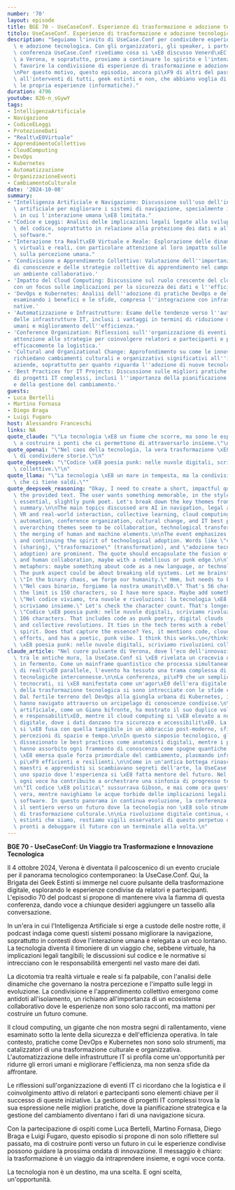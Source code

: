 ```yaml
---
number: '70'
layout: episode
title: BGE 70 - UseCaseConf. Esperienze di trasformazione e adozione tecnologica
titolo: UseCaseConf. Esperienze di trasformazione e adozione tecnologica
description: "Seguiamo l'invito di UseCase.Conf per condividere esperienze di trasformazione\
  \ e adozione tecnologica. Con gli organizzatori, gli speaker, i partecipanti della\
  \ conferenza UseCase.Conf rivediamo cosa si \xE8 discusso Venerd\xEC 4 Ottobre 2024\
  \ a Verona, e sopratutto, proviamo a continuare lo spirito e l'intenzione dell'evento:\
  \ favorire la condivisione di esperienze di trasformazione e adozione tecnologica.\r\
  \nPer questo motivo, questo episodio, ancora pi\xF9 di altri del passato, \xE8 aperto\
  \ all'interventi di tutti, geek estinti e non, che abbiano voglia di condividere\
  \ le propria esperienze (informatiche)."
duration: 4796
youtube: 826-n_sGywY
tags:
- IntelligenzaArtificiale
- Navigazione
- CodiceELeggi
- ProtezioneDati
- "Realt\xE0Virtuale"
- ApprendimentoCollettivo
- CloudComputing
- DevOps
- Kubernetes
- Automatizzazione
- OrganizzazioneEventi
- CambiamentoCulturale
date: '2024-10-08'
summary:
- "Intelligenza Artificiale e Navigazione: Discussione sull'uso dell'intelligenza\
  \ artificiale per migliorare i sistemi di navigazione, specialmente in contesti\
  \ in cui l'interazione umana \xE8 limitata."
- "Codice e Leggi: Analisi delle implicazioni legali legate allo sviluppo e all'uso\
  \ del codice, soprattutto in relazione alla protezione dei dati e alla responsabilit\xE0\
  \ software."
- "Interazione tra Realt\xE0 Virtuale e Reale: Esplorazione delle dinamiche tra ambienti\
  \ virtuali e reali, con particolare attenzione al loro impatto sulle normative e\
  \ sulla percezione umana."
- 'Condivisione e Apprendimento Collettivo: Valutazione dell''importanza della condivisione
  di conoscenze e delle strategie collettive di apprendimento nel campo IT, promuovendo
  un ambiente collaborativo.'
- 'Impatto del Cloud Computing: Discussione sul ruolo crescente del cloud computing,
  con un focus sulle implicazioni per la sicurezza dei dati e l''efficienza operativa.'
- 'DevOps e Kubernetes: Analisi dell''adozione di pratiche DevOps e dell''uso di Kubernetes,
  esaminando i benefici e le sfide, compresa l''integrazione con infrastrutture cloud
  native.'
- 'Automatizzazione e Infrastrutture: Esame delle tendenze verso l''automatizzazione
  delle infrastrutture IT, inclusi i vantaggi in termini di riduzione degli errori
  umani e miglioramento dell''efficienza.'
- 'Conference Organization: Riflessioni sull''organizzazione di eventi IT, con particolare
  attenzione alle strategie per coinvolgere relatori e partecipanti e per gestire
  efficacemente la logistica.'
- 'Cultural and Organizational Change: Approfondimento su come le innovazioni tecnologiche
  richiedano cambiamenti culturali e organizzativi significativi all''interno delle
  aziende, soprattutto per quanto riguarda l''adozione di nuove tecnologie come Kubernetes.'
- 'Best Practices for IT Projects: Discussione sulle migliori pratiche per la gestione
  di progetti IT complessi, inclusi l''importanza della pianificazione strategica
  e della gestione del cambiamento.'
guests:
- Luca Bertelli
- Martino Fornasa
- Diego Braga
- Luigi Fugaro
host: Alessandro Franceschi
links: NA
quote_claude: "\"La tecnologia \xE8 un fiume che scorre, ma sono le esperienze condivise\
  \ a costruire i ponti che ci permettono di attraversarlo insieme.\"\n"
quote_openai: "\"Nel caos della tecnologia, la vera trasformazione \xE8 nell'arte\
  \ di condividere storie.\"\n"
quote_deepseek: "\"Codice \xE8 poesia punk: nelle nuvole digitali, scriviamo rivoluzioni\
  \ collettive.\"\n"
quote_llama: "\"La tecnologia \xE8 un mare in tempesta, ma la condivisione \xE8 l'ancora\
  \ che ci tiene saldi.\""
quote_deepseek_reasoning: "Okay, I need to create a short, impactful quote based on\
  \ the provided text. The user wants something memorable, in the style of a modern,\
  \ essential, slightly punk poet. Let's break down the key themes from the event\
  \ summary.\n\nThe main topics discussed are AI in navigation, legal aspects of code,\
  \ VR and real-world interaction, collective learning, cloud computing, DevOps/Kubernetes,\
  \ automation, conference organization, cultural change, and IT best practices. The\
  \ overarching themes seem to be collaboration, technological transformation, and\
  \ the merging of human and machine elements.\n\nThe event emphasizes sharing experiences\
  \ and continuing the spirit of technological adoption. Words like \"condivisione\"\
  \ (sharing), \"trasformazione\" (transformation), and \"adozione tecnologica\" (technological\
  \ adoption) are prominent. The quote should encapsulate the fusion of technology\
  \ and human collaboration, maybe with a rebellious or punk edge.\n\nThinking of\
  \ metaphors: maybe something about code as a new language, or technology as a bridge.\
  \ The punk aspect could be about breaking old systems. Let me brainstorm phrases.\
  \ \"In the binary chaos, we forge our humanity.\" Hmm, but needs to be in Italian.\
  \ \"Nel caos binario, forgiamo la nostra umanit\xE0.\" That's 56 characters. Wait,\
  \ the limit is 150 characters, so I have more space. Maybe add something about collaboration.\
  \ \"Nel codice viviamo, tra nuvole e rivoluzioni: la tecnologia \xE8 poesia che\
  \ scriviamo insieme.\" Let's check the character count. That's longer. Maybe shorten:\
  \ \"Codice \xE8 poesia punk: nelle nuvole digitali, scriviamo rivoluzioni collettive.\"\
  \ 106 characters. That includes code as punk poetry, digital clouds (cloud computing),\
  \ and collective revolutions. It ties in the tech terms with a rebellious, collaborative\
  \ spirit. Does that capture the essence? Yes, it mentions code, cloud, collective\
  \ efforts, and has a poetic, punk vibe. I think this works.\n</think>\n\"Codice\
  \ \xE8 poesia punk: nelle nuvole digitali, scriviamo rivoluzioni collettive.\"\n"
claude_article: "Nel cuore pulsante di Verona, dove l'eco dell'innovazione risuona\
  \ tra le antiche mura, la UseCase.Conf si \xE8 rivelata un crocevia di menti digitali\
  \ in fermento. Come un mainframe quantistico che processa simultaneamente miriadi\
  \ di realt\xE0 parallele, l'evento ha tessuto una trama complessa di esperienze\
  \ tecnologiche interconnesse.\n\nLa conferenza, pi\xF9 che un semplice raduno di\
  \ tecnocrati, si \xE8 manifestata come un'agor\xE0 dell'era digitale dove le narrative\
  \ della trasformazione tecnologica si sono intrecciate con le sfide concrete dell'implementazione.\
  \ Dal fertile terreno del DevOps alla giungla urbana di Kubernetes, i partecipanti\
  \ hanno navigato attraverso un arcipelago di conoscenze condivise.\n\nL'intelligenza\
  \ artificiale, come un Giano bifronte, ha mostrato il suo duplice volto di opportunit\xE0\
  \ e responsabilit\xE0, mentre il cloud computing si \xE8 elevato a nuovo Olimpo\
  \ digitale, dove i dati danzano tra sicurezza e accessibilit\xE0. La realt\xE0 virtuale\
  \ si \xE8 fusa con quella tangibile in un abbraccio post-moderno, sfidando le nostre\
  \ percezioni di spazio e tempo.\n\nIn questo simposio tecnologico, gli speaker hanno\
  \ dissezionato le best practices come anatomisti digitali, mentre i partecipanti\
  \ hanno assorbito ogni frammento di conoscenza come spugne quantiche. L'automatizzazione\
  \ \xE8 emersa quale forza primordiale del cambiamento, plasmando infrastrutture\
  \ pi\xF9 efficienti e resilienti.\n\nCome in un'antica bottega rinascimentale dove\
  \ maestri e apprendisti si scambiavano segreti dell'arte, la UseCase.Conf ha creato\
  \ uno spazio dove l'esperienza si \xE8 fatta mentore del futuro. Nel vortice dell'innovazione,\
  \ ogni voce ha contribuito a orchestrare una sinfonia di progresso tecnologico.\n\
  \n\"Il codice \xE8 politica\" sussurrava Gibson, e mai come ora questa massima risuona\
  \ vera, mentre navighiamo le acque torbide delle implicazioni legali e etiche del\
  \ software. In questo panorama in continua evoluzione, la conferenza ha illuminato\
  \ il sentiero verso un futuro dove la tecnologia non \xE8 solo strumento, ma catalizzatore\
  \ di trasformazione culturale.\n\nLa rivoluzione digitale continua, e come i geek\
  \ estinti che siamo, restiamo vigili osservatori di questo perpetuo divenire tecnologico,\
  \ pronti a debuggare il futuro con un terminale alla volta.\n"
---
```

**BGE 70 - UseCaseConf: Un Viaggio tra Trasformazione e Innovazione Tecnologica**

Il 4 ottobre 2024, Verona è diventata il palcoscenico di un evento cruciale per il panorama tecnologico contemporaneo: la UseCase.Conf. Qui, la Brigata dei Geek Estinti si immerge nel cuore pulsante della trasformazione digitale, esplorando le esperienze condivise da relatori e partecipanti. L'episodio 70 del podcast si propone di mantenere viva la fiamma di questa conferenza, dando voce a chiunque desideri aggiungere un tassello alla conversazione. 

In un'era in cui l'Intelligenza Artificiale si erge a custode delle nostre rotte, il podcast indaga come questi sistemi possano migliorare la navigazione, soprattutto in contesti dove l'interazione umana è relegata a un eco lontano. La tecnologia diventa il timoniere di un viaggio che, sebbene virtuale, ha implicazioni legali tangibili; le discussioni sul codice e le normative si intrecciano con le responsabilità emergenti nel vasto mare dei dati.

La dicotomia tra realtà virtuale e reale si fa palpabile, con l'analisi delle dinamiche che governano la nostra percezione e l'impatto sulle leggi in evoluzione. La condivisione e l'apprendimento collettivo emergono come antidoti all'isolamento, un richiamo all'importanza di un ecosistema collaborativo dove le esperienze non sono solo racconti, ma mattoni per costruire un futuro comune.

Il cloud computing, un gigante che non mostra segni di rallentamento, viene esaminato sotto la lente della sicurezza e dell'efficienza operativa. In tale contesto, pratiche come DevOps e Kubernetes non sono solo strumenti, ma catalizzatori di una trasformazione culturale e organizzativa. L'automatizzazione delle infrastrutture IT si profila come un'opportunità per ridurre gli errori umani e migliorare l'efficienza, ma non senza sfide da affrontare.

Le riflessioni sull'organizzazione di eventi IT ci ricordano che la logistica e il coinvolgimento attivo di relatori e partecipanti sono elementi chiave per il successo di queste iniziative. La gestione di progetti IT complessi trova la sua espressione nelle migliori pratiche, dove la pianificazione strategica e la gestione del cambiamento diventano i fari di una navigazione sicura.

Con la partecipazione di ospiti come Luca Bertelli, Martino Fornasa, Diego Braga e Luigi Fugaro, questo episodio si propone di non solo riflettere sul passato, ma di costruire ponti verso un futuro in cui le esperienze condivise possono guidare la prossima ondata di innovazione. Il messaggio è chiaro: la trasformazione è un viaggio da intraprendere insieme, e ogni voce conta. 

La tecnologia non è un destino, ma una scelta. E ogni scelta, un'opportunità.
